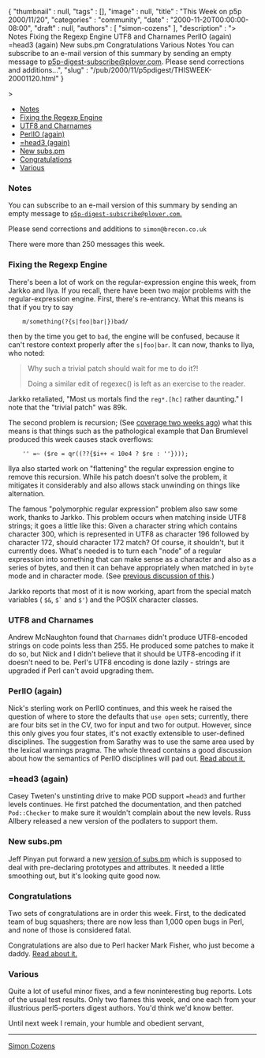{
   "thumbnail" : null,
   "tags" : [],
   "image" : null,
   "title" : "This Week on p5p 2000/11/20",
   "categories" : "community",
   "date" : "2000-11-20T00:00:00-08:00",
   "draft" : null,
   "authors" : [
      "simon-cozens"
   ],
   "description" : "> Notes Fixing the Regexp Engine UTF8 and Charnames PerlIO (again) =head3 (again) New subs.pm Congratulations Various Notes You can subscribe to an e-mail version of this summary by sending an empty message to p5p-digest-subscribe@plover.com. Please send corrections and additions...",
   "slug" : "/pub/2000/11/p5pdigest/THISWEEK-20001120.html"
}



&gt;

-   [Notes](#Notes)
-   [Fixing the Regexp Engine](#Fixing_the_Regexp_Engine)
-   [UTF8 and Charnames](#UTF8_and_Charnames)
-   [PerlIO (again)](#PerlIO_again)
-   [=head3 (again)](#head3_again)
-   [New subs.pm](#New_subspm)
-   [Congratulations](#Congratulations)
-   [Various](#Various)

### <span id="Notes">Notes</span>

You can subscribe to an e-mail version of this summary by sending an empty message to [`p5p-digest-subscribe@plover.com`.](mailto:p5p-digest-subscribe@plover.com)

Please send corrections and additions to `simon@brecon.co.uk`

There were more than 250 messages this week.

### <span id="Fixing_the_Regexp_Engine">Fixing the Regexp Engine</span>

There's been a lot of work on the regular-expression engine this week, from Jarkko and Ilya. If you recall, there have been two major problems with the regular-expression engine. First, there's re-entrancy. What this means is that if you try to say

        m/something(?{s|foo|bar|})bad/

then by the time you get to `bad`, the engine will be confused, because it can't restore context properly after the `s|foo|bar`. It can now, thanks to Ilya, who noted:

> Why such a trivial patch should wait for me to do it?!
>
> Doing a similar edit of regexec() is left as an exercise to the reader.

Jarkko retaliated, "Most us mortals find the `reg*.[hc]` rather daunting." I note that the "trivial patch" was 89k.

The second problem is recursion; (See [coverage two weeks ago](/pub/2000/11/p5pdigest/THISWEEK-20001107.html#The_Regex_Stack_Problem)) what this means is that things such as the pathological example that Dan Brumlevel produced this week causes stack overflows:

        '' =~ ($re = qr((??{$i++ < 10e4 ? $re : ''})));

Ilya also started work on "flattening" the regular expression engine to remove this recursion. While his patch doesn't solve the problem, it mitigates it considerably and also allows stack unwinding on things like alternation.

The famous "polymorphic regular expression" problem also saw some work, thanks to Jarkko. This problem occurs when matching inside UTF8 strings; it goes a little like this: Given a character string which contains character 300, which is represented in UTF8 as character 196 followed by character 172, should character 172 match? Of course, it shouldn't, but it currently does. What's needed is to turn each "node" of a regular expression into something that can make sense as a character and also as a series of bytes, and then it can behave appropriately when matched in `byte` mode and in character mode. (See [previous discussion of this](/pub/2000/07/p5pdigest/THISWEEK-20000702.html#Unicode_Regex_Matching).)

Jarkko reports that most of it is now working, apart from the special match variables ( `$&`, `` $` `` and `$'`) and the POSIX character classes.

### <span id="UTF8_and_Charnames">UTF8 and Charnames</span>

Andrew McNaughton found that `Charnames` didn't produce UTF8-encoded strings on code points less than 255. He produced some patches to make it do so, but Nick and I didn't believe that it should be UTF8-encoding if it doesn't need to be. Perl's UTF8 encoding is done lazily - strings are upgraded if Perl can't avoid upgrading them.

### <span id="PerlIO_again">PerlIO (again)</span>

Nick's sterling work on PerlIO continues, and this week he raised the question of where to store the defaults that `use open` sets; currently, there are four bits set in the CV, two for input and two for output. However, since this only gives you four states, it's not exactly extensible to user-defined disciplines. The suggestion from Sarathy was to use the same area used by the lexical warnings pragma. The whole thread contains a good discussion about how the semantics of PerlIO disciplines will pad out. [Read about it.](http://www.xray.mpe.mpg.de/mailing-lists/perl5-porters/2000-11/msg00780.html)

### <span id="head3_again">=head3 (again)</span>

Casey Tweten's unstinting drive to make POD support `=head3` and further levels continues. He first patched the documentation, and then patched `Pod::Checker` to make sure it wouldn't complain about the new levels. Russ Allbery released a new version of the podlaters to support them.

### <span id="New_subspm">New subs.pm</span>

Jeff Pinyan put forward a new [version of subs.pm](http://www.xray.mpe.mpg.de/mailing-lists/perl5-porters/2000-11/msg00822.html) which is supposed to deal with pre-declaring prototypes and attributes. It needed a little smoothing out, but it's looking quite good now.

### <span id="Congratulations">Congratulations</span>

Two sets of congratulations are in order this week. First, to the dedicated team of bug squashers; there are now less than 1,000 open bugs in Perl, and none of those is considered fatal.

Congratulations are also due to Perl hacker Mark Fisher, who just become a daddy. [Read about it.](http://www.xray.mpe.mpg.de/mailing-lists/perl5-porters/2000-11/msg00934.html)

### <span id="Various">Various</span>

Quite a lot of useful minor fixes, and a few noninteresting bug reports. Lots of the usual test results. Only two flames this week, and one each from your illustrious perl5-porters digest authors. You'd think we'd know better.

Until next week I remain, your humble and obedient servant,

------------------------------------------------------------------------

[Simon Cozens](mailto:simon@brecon.co.uk)
